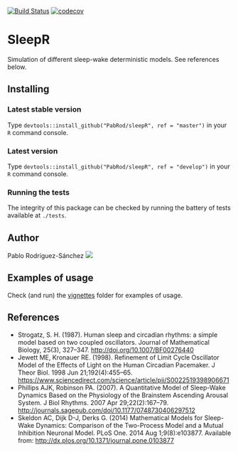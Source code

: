 [![Build Status](https://travis-ci.com/PabRod/sleepR.svg?token=Fq3EdNLAbvvXT6TczBaZ&branch=master)](https://travis-ci.com/PabRod/sleepR)
[![codecov](https://codecov.io/gh/PabRod/sleepR/branch/master/graph/badge.svg?token=tVmhqzqNuM)](https://codecov.io/gh/PabRod/sleepR)

# SleepR
Simulation of different sleep-wake deterministic models. See references below.

## Installing

### Latest stable version
Type `devtools::install_github("PabRod/sleepR", ref = "master")` in your `R` command console.

### Latest version
Type `devtools::install_github("PabRod/sleepR", ref = "develop")` in your `R` command console.

### Running the tests
The integrity of this package can be checked by running the battery of tests available at `./tests`.

## Author
Pablo Rodríguez-Sánchez [![](https://orcid.org/sites/default/files/images/orcid_16x16.png)](https://orcid.org/0000-0002-2855-940X)

## Examples of usage
Check (and run) the [vignettes](https://github.com/PabRod/sleepR/tree/master/vignettes) folder for examples of usage.

## References
- Strogatz, S. H. (1987). Human sleep and circadian rhythms: a simple model based on two coupled oscillators. Journal of Mathematical Biology, 25(3), 327–347. http://doi.org/10.1007/BF00276440
- Jewett ME, Kronauer RE. (1998). Refinement of Limit Cycle Oscillator Model of the Effects of Light on the Human Circadian Pacemaker. J Theor Biol. 1998 Jun 21;192(4):455–65. https://www.sciencedirect.com/science/article/pii/S0022519398906671
- Phillips AJK, Robinson PA. (2007). A Quantitative Model of Sleep-Wake Dynamics Based on the Physiology of the Brainstem Ascending Arousal System. J Biol Rhythms. 2007 Apr 29;22(2):167–79. http://journals.sagepub.com/doi/10.1177/0748730406297512
- Skeldon AC, Dijk D-J, Derks G. (2014) Mathematical Models for Sleep-Wake Dynamics: Comparison of the Two-Process Model and a Mutual Inhibition Neuronal Model. PLoS One. 2014 Aug 1;9(8):e103877. Available from: http://dx.plos.org/10.1371/journal.pone.0103877
